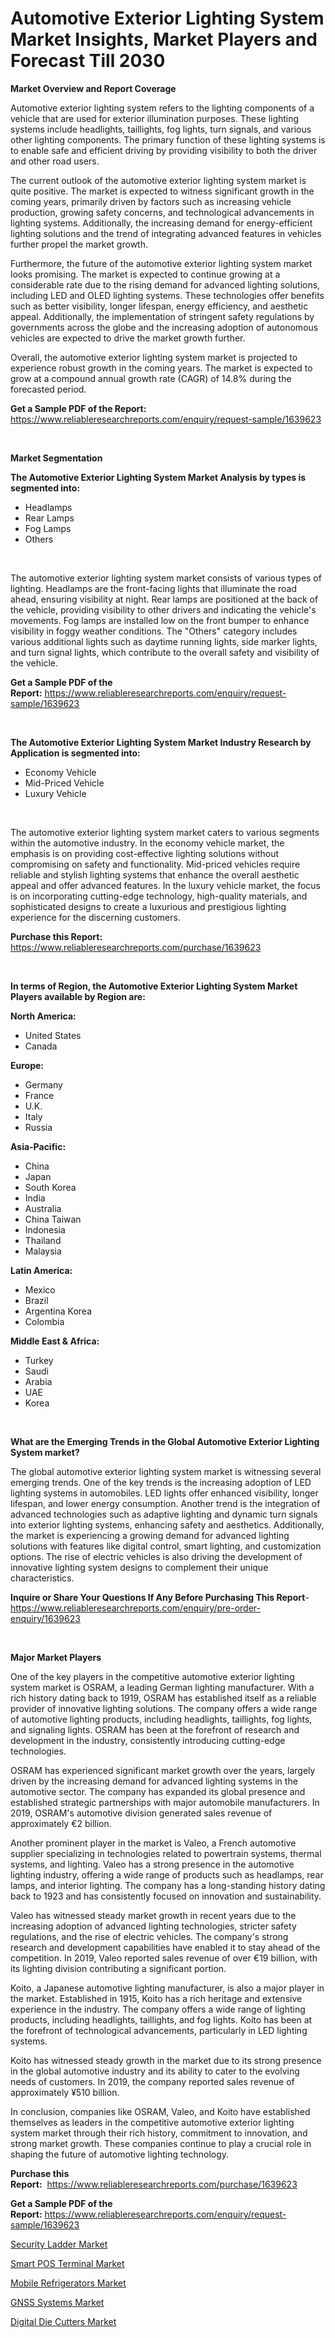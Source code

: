 <p><h1>Automotive Exterior Lighting System Market Insights, Market Players and Forecast Till 2030</h1></p><p><strong>Market Overview and Report Coverage</strong></p>
<p><p>Automotive exterior lighting system refers to the lighting components of a vehicle that are used for exterior illumination purposes. These lighting systems include headlights, taillights, fog lights, turn signals, and various other lighting components. The primary function of these lighting systems is to enable safe and efficient driving by providing visibility to both the driver and other road users.</p><p>The current outlook of the automotive exterior lighting system market is quite positive. The market is expected to witness significant growth in the coming years, primarily driven by factors such as increasing vehicle production, growing safety concerns, and technological advancements in lighting systems. Additionally, the increasing demand for energy-efficient lighting solutions and the trend of integrating advanced features in vehicles further propel the market growth.</p><p>Furthermore, the future of the automotive exterior lighting system market looks promising. The market is expected to continue growing at a considerable rate due to the rising demand for advanced lighting solutions, including LED and OLED lighting systems. These technologies offer benefits such as better visibility, longer lifespan, energy efficiency, and aesthetic appeal. Additionally, the implementation of stringent safety regulations by governments across the globe and the increasing adoption of autonomous vehicles are expected to drive the market growth further.</p><p>Overall, the automotive exterior lighting system market is projected to experience robust growth in the coming years. The market is expected to grow at a compound annual growth rate (CAGR) of 14.8% during the forecasted period.</p></p>
<p><strong>Get a Sample PDF of the Report:</strong> <a href="https://www.reliableresearchreports.com/enquiry/request-sample/1639623">https://www.reliableresearchreports.com/enquiry/request-sample/1639623</a></p>
<p>&nbsp;</p>
<p><strong>Market Segmentation</strong></p>
<p><strong>The Automotive Exterior Lighting System Market Analysis by types is segmented into:</strong></p>
<p><ul><li>Headlamps</li><li>Rear Lamps</li><li>Fog Lamps</li><li>Others</li></ul></p>
<p>&nbsp;</p>
<p><p>The automotive exterior lighting system market consists of various types of lighting. Headlamps are the front-facing lights that illuminate the road ahead, ensuring visibility at night. Rear lamps are positioned at the back of the vehicle, providing visibility to other drivers and indicating the vehicle's movements. Fog lamps are installed low on the front bumper to enhance visibility in foggy weather conditions. The "Others" category includes various additional lights such as daytime running lights, side marker lights, and turn signal lights, which contribute to the overall safety and visibility of the vehicle.</p></p>
<p><strong>Get a Sample PDF of the Report:</strong>&nbsp;<a href="https://www.reliableresearchreports.com/enquiry/request-sample/1639623">https://www.reliableresearchreports.com/enquiry/request-sample/1639623</a></p>
<p>&nbsp;</p>
<p><strong>The Automotive Exterior Lighting System Market Industry Research by Application is segmented into:</strong></p>
<p><ul><li>Economy Vehicle</li><li>Mid-Priced Vehicle</li><li>Luxury Vehicle</li></ul></p>
<p>&nbsp;</p>
<p><p>The automotive exterior lighting system market caters to various segments within the automotive industry. In the economy vehicle market, the emphasis is on providing cost-effective lighting solutions without compromising on safety and functionality. Mid-priced vehicles require reliable and stylish lighting systems that enhance the overall aesthetic appeal and offer advanced features. In the luxury vehicle market, the focus is on incorporating cutting-edge technology, high-quality materials, and sophisticated designs to create a luxurious and prestigious lighting experience for the discerning customers.</p></p>
<p><strong>Purchase this Report:</strong>&nbsp; <a href="https://www.reliableresearchreports.com/purchase/1639623">https://www.reliableresearchreports.com/purchase/1639623</a></p>
<p>&nbsp;</p>
<p><strong>In terms of Region, the Automotive Exterior Lighting System Market Players available by Region are:</strong></p>
<p>
    <p> <strong> North America: </strong>
        <ul>
            <li>United States</li>
            <li>Canada</li>
        </ul>
        </p> 
    <p> <strong> Europe: </strong>
        <ul>
            <li>Germany</li>
            <li>France</li>
            <li>U.K.</li>
            <li>Italy</li>
            <li>Russia</li>
        </ul>
        </p> 
    <p> <strong> Asia-Pacific: </strong>
        <ul>
            <li>China</li>
            <li>Japan</li>
            <li>South Korea</li>
            <li>India</li>
            <li>Australia</li>
            <li>China Taiwan</li>
            <li>Indonesia</li>
            <li>Thailand</li>
            <li>Malaysia</li>
        </ul>
        </p> 
    <p> <strong> Latin America: </strong>
        <ul>
            <li>Mexico</li>
            <li>Brazil</li>
            <li>Argentina Korea</li>
            <li>Colombia</li>
        </ul>
        </p> 
    <p> <strong> Middle East & Africa: </strong>
        <ul>
            <li>Turkey</li>
            <li>Saudi</li>
            <li>Arabia</li>
            <li>UAE</li>
            <li>Korea</li>
        </ul>
    </p>
    </p>
<p>&nbsp;</p>
<p><strong>What are the Emerging Trends in the Global Automotive Exterior Lighting System market?</strong></p>
<p><p>The global automotive exterior lighting system market is witnessing several emerging trends. One of the key trends is the increasing adoption of LED lighting systems in automobiles. LED lights offer enhanced visibility, longer lifespan, and lower energy consumption. Another trend is the integration of advanced technologies such as adaptive lighting and dynamic turn signals into exterior lighting systems, enhancing safety and aesthetics. Additionally, the market is experiencing a growing demand for advanced lighting solutions with features like digital control, smart lighting, and customization options. The rise of electric vehicles is also driving the development of innovative lighting system designs to complement their unique characteristics.</p></p>
<p><strong>Inquire or Share Your Questions If Any Before Purchasing This Report</strong>- <a href="https://www.reliableresearchreports.com/enquiry/pre-order-enquiry/1639623">https://www.reliableresearchreports.com/enquiry/pre-order-enquiry/1639623</a></p>
<p>&nbsp;</p>
<p><strong>Major Market Players</strong></p>
<p><p>One of the key players in the competitive automotive exterior lighting system market is OSRAM, a leading German lighting manufacturer. With a rich history dating back to 1919, OSRAM has established itself as a reliable provider of innovative lighting solutions. The company offers a wide range of automotive lighting products, including headlights, taillights, fog lights, and signaling lights. OSRAM has been at the forefront of research and development in the industry, consistently introducing cutting-edge technologies.</p><p>OSRAM has experienced significant market growth over the years, largely driven by the increasing demand for advanced lighting systems in the automotive sector. The company has expanded its global presence and established strategic partnerships with major automobile manufacturers. In 2019, OSRAM's automotive division generated sales revenue of approximately €2 billion.</p><p>Another prominent player in the market is Valeo, a French automotive supplier specializing in technologies related to powertrain systems, thermal systems, and lighting. Valeo has a strong presence in the automotive lighting industry, offering a wide range of products such as headlamps, rear lamps, and interior lighting. The company has a long-standing history dating back to 1923 and has consistently focused on innovation and sustainability.</p><p>Valeo has witnessed steady market growth in recent years due to the increasing adoption of advanced lighting technologies, stricter safety regulations, and the rise of electric vehicles. The company's strong research and development capabilities have enabled it to stay ahead of the competition. In 2019, Valeo reported sales revenue of over €19 billion, with its lighting division contributing a significant portion.</p><p>Koito, a Japanese automotive lighting manufacturer, is also a major player in the market. Established in 1915, Koito has a rich heritage and extensive experience in the industry. The company offers a wide range of lighting products, including headlights, taillights, and fog lights. Koito has been at the forefront of technological advancements, particularly in LED lighting systems.</p><p>Koito has witnessed steady growth in the market due to its strong presence in the global automotive industry and its ability to cater to the evolving needs of customers. In 2019, the company reported sales revenue of approximately ¥510 billion.</p><p>In conclusion, companies like OSRAM, Valeo, and Koito have established themselves as leaders in the competitive automotive exterior lighting system market through their rich history, commitment to innovation, and strong market growth. These companies continue to play a crucial role in shaping the future of automotive lighting technology.</p></p>
<p><strong>Purchase this Report:</strong>&nbsp;&nbsp;<a href="https://www.reliableresearchreports.com/purchase/1639623">https://www.reliableresearchreports.com/purchase/1639623</a></p>
<p></p>
<p><strong>Get a Sample PDF of the Report:</strong>&nbsp;<a href="https://www.reliableresearchreports.com/enquiry/request-sample/1639623">https://www.reliableresearchreports.com/enquiry/request-sample/1639623</a></p>
<p><p><a href="https://www.linkedin.com/pulse/security-ladder-market-research-report-unlocks-analysis-spuae/">Security Ladder Market</a></p><p><a href="https://medium.com/@vincentalvarez1980/smart-pos-terminal-market-the-key-to-successful-business-strategy-forecast-till-2030-cc8624dff165">Smart POS Terminal Market</a></p><p><a href="https://www.linkedin.com/pulse/mobile-refrigerators-market-size-growth-forecast-from-qvwxe/">Mobile Refrigerators Market</a></p><p><a href="https://medium.com/@dennismurphy47/gnss-systems-market-size-market-outlook-and-market-forecast-2023-to-2030-35f59722b28b">GNSS Systems Market</a></p><p><a href="https://www.linkedin.com/pulse/decoding-digital-die-cutters-market-deep-dive-latest-trends-vz6be/">Digital Die Cutters Market</a></p></p>